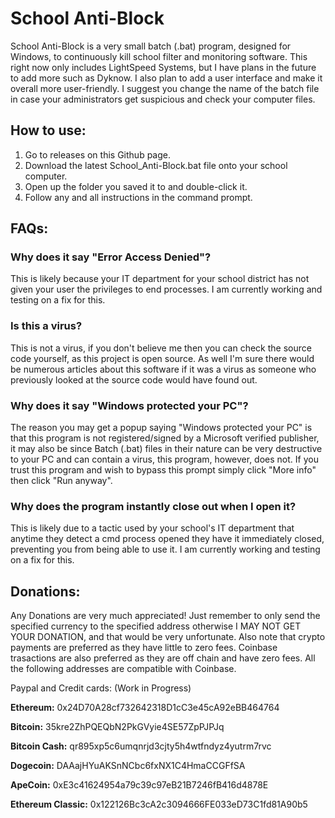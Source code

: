# School Anti-Block
School Anti-Block is a very small batch (.bat) program, designed for Windows, to continuously kill school filter and monitoring software.
This right now only includes LightSpeed Systems, but I have plans in the future to add more such as Dyknow.
I also plan to add a user interface and make it overall more user-friendly.
I suggest you change the name of the batch file in case your administrators get suspicious and check your computer files.

## How to use:

1. Go to releases on this Github page.
2. Download the latest School_Anti-Block.bat file onto your school computer.
3. Open up the folder you saved it to and double-click it.
4. Follow any and all instructions in the command prompt.

## FAQs:

### Why does it say "Error Access Denied"?
This is likely because your IT department for your school district has not given your user the privileges to end processes. I am currently working and testing on a fix for this.

### Is this a virus?
This is not a virus, if you don't believe me then you can check the source code yourself, as this project is open source. As well I'm sure there would be numerous articles about this software if it was a virus as someone who previously looked at the source code would have found out.

### Why does it say "Windows protected your PC"?
The reason you may get a popup saying "Windows protected your PC" is that this program is not registered/signed by a Microsoft verified publisher, it may also be since Batch (.bat) files in their nature can be very destructive to your PC and can contain a virus, this program, however, does not. If you trust this program and wish to bypass this prompt simply click "More info" then click "Run anyway".

### Why does the program instantly close out when I open it?
This is likely due to a tactic used by your school's IT department that anytime they detect a cmd process opened they have it immediately closed, preventing you from being able to use it. I am currently working and testing on a fix for this.

## Donations:

Any Donations are very much appreciated! Just remember to only send the specified currency to the specified address otherwise I MAY NOT GET YOUR DONATION, and that would be very unfortunate. Also note that crypto payments are preferred as they have little to zero fees. Coinbase trasactions are also preferred as they are off chain and have zero fees. All the following addresses are compatible with Coinbase.

Paypal and Credit cards:
(Work in Progress)

**Ethereum:**
0x24D70A28cf732642318D1cC3e45cA92eBB464764

**Bitcoin:**
35kre2ZhPQEQbN2PkGVyie4SE57ZpPJPJq

**Bitcoin Cash:**
qr895xp5c6umqnrjd3cjty5h4wtfndyz4yutrm7rvc

**Dogecoin:**
DAAajHYuAKSnNCbc6fxNX1C4HmaCCGFfSA

**ApeCoin:**
0xE3c41624954a79c39c97eB21B7246fB416d4878E

**Ethereum Classic:**
0x122126Bc3cA2c3094666FE033eD73C1fd81A90b5
